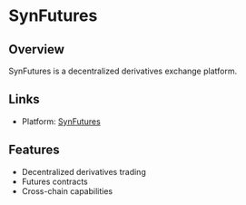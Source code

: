 # SynFutures

## Overview
SynFutures is a decentralized derivatives exchange platform.

## Links
- Platform: [SynFutures](https://www.synfutures.com)

## Features
- Decentralized derivatives trading
- Futures contracts
- Cross-chain capabilities 
